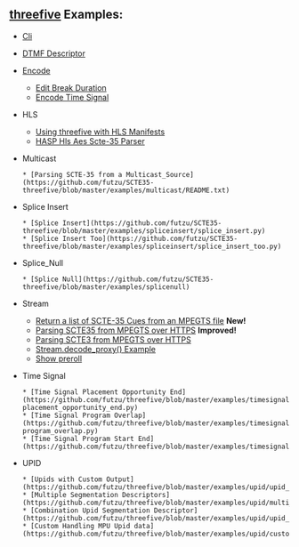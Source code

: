 ## [threefive](https://github.com/futzu/SCTE35-threefive/) Examples:


 * [Cli](https://github.com/futzu/SCTE35-threefive/blob/master/examples/cli.py)


* [DTMF Descriptor](https://github.com/futzu/SCTE35-threefive/blob/master/examples/dtmf)

 
 * [Encode](https://github.com/futzu/scte35-threefive/tree/master/examples/encode) 
 
   * [Edit Break Duration](https://github.com/futzu/scte35-threefive/blob/master/examples/encode/edit_break_duration.py)
   * [Encode Time Signal](https://github.com/futzu/scte35-threefive/blob/master/examples/encode/encode_time_signal.py)


 * HLS
 
      * [Using threefive with HLS Manifests](https://github.com/futzu/SCTE35-threefive/tree/master/examples/hls)
      * [HASP Hls Aes Scte-35 Parser](https://github.com/futzu/threefive/blob/master/examples/hls/hasp.py)
      

* Multicast
 
      * [Parsing SCTE-35 from a Multicast_Source](https://github.com/futzu/SCTE35-threefive/blob/master/examples/multicast/README.txt)

* Splice Insert
 
      * [Splice Insert](https://github.com/futzu/SCTE35-threefive/blob/master/examples/spliceinsert/splice_insert.py)
      * [Splice Insert Too](https://github.com/futzu/SCTE35-threefive/blob/master/examples/spliceinsert/splice_insert_too.py)

* Splice_Null
 
      * [Splice Null](https://github.com/futzu/SCTE35-threefive/blob/master/examples/splicenull)  

 * Stream
      * [Return a list of SCTE-35 Cues from an MPEGTS file](https://github.com/futzu/threefive/blob/master/examples/stream/cue_list.py) __New!__
      * [Parsing SCTE35 from MPEGTS over HTTPS](https://github.com/futzu/threefive/blob/master/examples/stream/cool_decode_http.py) __Improved!__ 
      * [Parsing SCTE3 from MPEGTS over HTTPS](https://github.com/futzu/threefive/blob/master/examples/stream/decode_http.py)
      * [Stream.decode_proxy() Example](https://github.com/futzu/SCTE35-threefive/blob/master/examples/stream/decode_proxy.py)
      * [Show preroll](https://github.com/futzu/threefive/blob/master/examples/stream/preroll.py)

* Time Signal

      * [Time Signal Placement Opportunity End](https://github.com/futzu/threefive/blob/master/examples/timesignal/time_signal-placement_opportunity_end.py)
      * [Time Signal Program Overlap](https://github.com/futzu/threefive/blob/master/examples/timesignal/time_signal-program_overlap.py)
      * [Time Signal Program Start End](https://github.com/futzu/threefive/blob/master/examples/timesignal/time_signal_blackout_override_program_end.py)

*  UPID
 
       * [Upids with Custom Output](https://github.com/futzu/threefive/blob/master/examples/upid/upid_custom_output.py)
       * [Multiple Segmentation Descriptors](https://github.com/futzu/threefive/blob/master/examples/upid/multi_upid.py)
       * [Combination Upid Segmentation Descriptor](https://github.com/futzu/threefive/blob/master/examples/upid/upid_combo.py)
       * [Custom Handling MPU Upid data](https://github.com/futzu/threefive/blob/master/examples/upid/custom_upid_handling.py)



